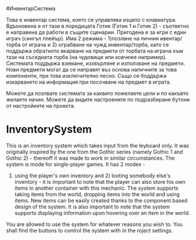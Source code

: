 #ИнвентарСистема

Това е инвентар система, която се управлява изцяло с клавиатура. Вдъхновена е от тази в поредицата Готик (Готик 1 и Готик 2) - съответно е направена да работи в същите сценарии. Пригодена е за игри с един играч (сингъл плейър). Има 2 режима - 1)позлвне на личния ивентар/торба от играча и 2) ограбване на чужд инвентар/торба, като се поддържа обратното вкарване на предмети от торбата на играча към тази на съседната торба (на чудовище или ковчеже например). Системата поддържа вземане, изхвърляне и използване на предмети. Нови предмети могат да се направят въз основа наличните за това компоненти, при това изключително лесно. Също се боддържа изкарването на информация при посочване на предмет в играта. 

Можете да позлвате системата за каквито пожелаете цели и по какъвто желаете начин. Можете да видите настроените по подразбиране бутони от настройките на проекта.

# InventorySystem

This is an inventory system which takes input from the leyboard only. It was originally inspired by the one from the Gothic series (namely Gothic 1 and Gothic 2) - thereoff it was made to work in similar circumstances. The system is mode for single-player games. It has 2 modes - 
1) using the player's own inventory and 2) looting somebody else's inventory - it is important to note that the player can also store his own items in another container with this mechanic. The system supports taking items from the world, dropping items into the world and using items. New items can be easily created thanks to the component based design of the system. It is also important to note that the system supports displaying information upon hovering over an item in the world.

You are allowed to use the system for whatever reasons you wish to. You shall find the buttons to control the system with in the roject settings.
